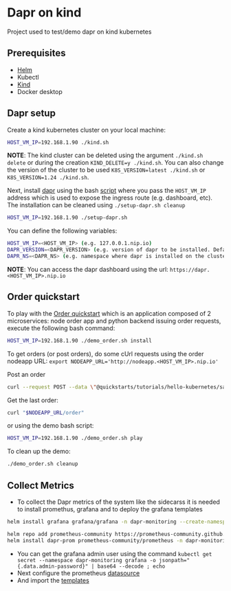 # Dapr on kind

Project used to test/demo dapr on kind kubernetes

## Prerequisites

- [Helm](https://helm.sh/docs/intro/install/)
- Kubectl
- [Kind](https://kind.sigs.k8s.io/docs/user/quick-start/#installation)
- Docker desktop

## Dapr setup

Create a kind kubernetes cluster on your local machine:

```bash
HOST_VM_IP=192.168.1.90 ./kind.sh
```

**NOTE**: The kind cluster can be deleted using the argument `./kind.sh delete` or during the creation `KIND_DELETE=y ./kind.sh`.
You can also change the version of the cluster to be used `K8S_VERSION=latest ./kind.sh` or `K8S_VERSION=1.24 ./kind.sh`.

Next, install [dapr](https://dapr.io/) using the bash [script](./setup-dapr.sh) where you pass the `HOST_VM_IP` address
which is used to expose the ingress route (e.g. dashboard, etc). The installation can be cleaned using `./setup-dapr.sh cleanup`

```bash
HOST_VM_IP=192.168.1.90 ./setup-dapr.sh
```

You can define the following variables:
```bash
HOST_VM_IP=<HOST_VM_IP> (e.g. 127.0.0.1.nip.io)
DAPR_VERSION=<DAPR_VERSION> (e.g. version of dapr to be installed. Default: 1.9.6)
DAPR_NS=<DAPR_NS> (e.g. namespace where dapr is installed on the cluster. Default: dapr)
```

**NOTE**: You can access the dapr dashboard using the url: `https://dapr.<HOST_VM_IP>.nip.io`

## Order quickstart

To play with the [Order quickstart](https://github.com/dapr/quickstarts/tree/master/tutorials/hello-kubernetes) which is an application composed of 2 microservices: node order app and python backend issuing
order requests, execute the following bash command:
```bash
HOST_VM_IP=192.168.1.90 ./demo_order.sh install
```

To get orders (or post orders), do some cUrl requests using the order nodeapp URL: `export NODEAPP_URL='http://nodeapp.<HOST_VM_IP>.nip.io'`

Post an order
```bash
curl --request POST --data \"@quickstarts/tutorials/hello-kubernetes/sample.json\" --header Content-Type:application/json "$NODEAPP_URL/neworder"
```

Get the last order:
```bash
curl "$NODEAPP_URL/order"
```

or using the demo bash script:
```bash
HOST_VM_IP=192.168.1.90 ./demo_order.sh play
```

To clean up the demo:

```bash
./demo_order.sh cleanup
```

## Collect Metrics

- To collect the Dapr metrics of the system like the sidecarss it is needed to install promethus, grafana and to deploy the grafana templates

```bash
helm install grafana grafana/grafana -n dapr-monitoring --create-namespace --set ingress.enabled=true --set ingress.hosts="{dapr-monitoring.127.0.0.1.nip.io}"

helm repo add prometheus-community https://prometheus-community.github.io/helm-charts
helm install dapr-prom prometheus-community/prometheus -n dapr-monitoring
```
- You can get the grafana admin user using the command `kubectl get secret --namespace dapr-monitoring grafana -o jsonpath="{.data.admin-password}" | base64 --decode ; echo`
- Next configure the prometheus [datasource](https://docs.dapr.io/operations/monitoring/metrics/grafana/#configure-prometheus-as-data-source)
- And import the [templates](https://docs.dapr.io/operations/monitoring/metrics/grafana/#import-dashboards-in-grafana)


